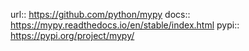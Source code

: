 url:: https://github.com/python/mypy
docs::  https://mypy.readthedocs.io/en/stable/index.html
pypi:: https://pypi.org/project/mypy/
